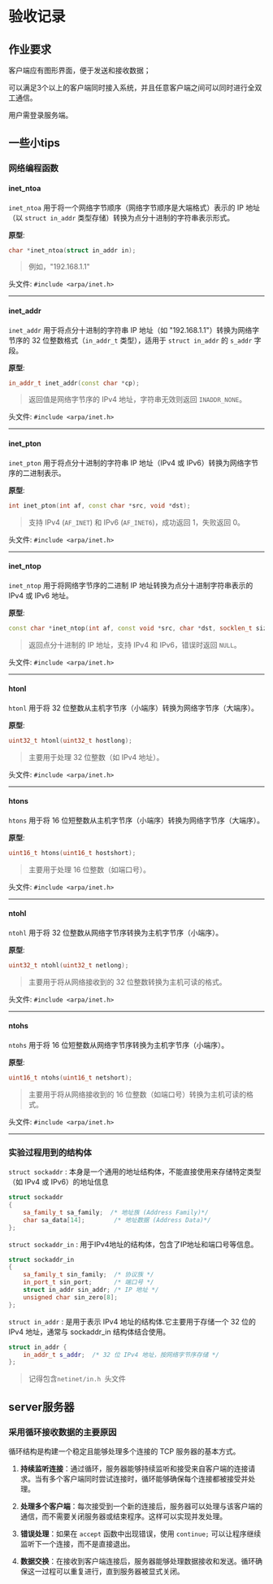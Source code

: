 # 验收记录
## 作业要求

客户端应有图形界面，便于发送和接收数据；

可以满足3个以上的客户端同时接入系统，并且任意客户端之间可以同时进行全双工通信。

用户需登录服务端。

## 一些小tips
### 网络编程函数

#### inet_ntoa
`inet_ntoa` 用于将一个网络字节顺序（网络字节顺序是大端格式）表示的 IP 地址（以 `struct in_addr` 类型存储）转换为点分十进制的字符串表示形式。

**原型**:
```cpp
char *inet_ntoa(struct in_addr in);
```
> 例如，"192.168.1.1"

头文件: `#include <arpa/inet.h>`

---

#### inet_addr
`inet_addr` 用于将点分十进制的字符串 IP 地址（如 "192.168.1.1"）转换为网络字节序的 32 位整数格式（`in_addr_t` 类型），适用于 `struct in_addr` 的 `s_addr` 字段。

**原型**:
```cpp
in_addr_t inet_addr(const char *cp);
```
> 返回值是网络字节序的 IPv4 地址，字符串无效则返回 `INADDR_NONE`。

头文件: `#include <arpa/inet.h>`

---

#### inet_pton
`inet_pton` 用于将点分十进制的字符串 IP 地址（IPv4 或 IPv6）转换为网络字节序的二进制表示。

**原型**:
```cpp
int inet_pton(int af, const char *src, void *dst);
```
> 支持 IPv4 (`AF_INET`) 和 IPv6 (`AF_INET6`)，成功返回 1，失败返回 0。

头文件: `#include <arpa/inet.h>`

---

#### inet_ntop
`inet_ntop` 用于将网络字节序的二进制 IP 地址转换为点分十进制字符串表示的 IPv4 或 IPv6 地址。

**原型**:
```cpp
const char *inet_ntop(int af, const void *src, char *dst, socklen_t size);
```
> 返回点分十进制的 IP 地址，支持 IPv4 和 IPv6，错误时返回 `NULL`。

头文件: `#include <arpa/inet.h>`

---

#### htonl
`htonl` 用于将 32 位整数从主机字节序（小端序）转换为网络字节序（大端序）。

**原型**:
```cpp
uint32_t htonl(uint32_t hostlong);
```
> 主要用于处理 32 位整数（如 IPv4 地址）。

头文件: `#include <arpa/inet.h>`

---

#### htons
`htons` 用于将 16 位短整数从主机字节序（小端序）转换为网络字节序（大端序）。

**原型**:
```cpp
uint16_t htons(uint16_t hostshort);
```
> 主要用于处理 16 位整数（如端口号）。

头文件: `#include <arpa/inet.h>`

---

#### ntohl
`ntohl` 用于将 32 位整数从网络字节序转换为主机字节序（小端序）。

**原型**:
```cpp
uint32_t ntohl(uint32_t netlong);
```
> 主要用于将从网络接收到的 32 位整数转换为主机可读的格式。

头文件: `#include <arpa/inet.h>`

---

#### ntohs
`ntohs` 用于将 16 位短整数从网络字节序转换为主机字节序（小端序）。

**原型**:
```cpp
uint16_t ntohs(uint16_t netshort);
```
> 主要用于将从网络接收到的 16 位整数（如端口号）转换为主机可读的格式。

头文件: `#include <arpa/inet.h>`

---


### 实验过程用到的结构体
`struct sockaddr` : 本身是一个通用的地址结构体，不能直接使用来存储特定类型（如 IPv4 或 IPv6）的地址信息
``` cpp
struct sockaddr 
{
    sa_family_t sa_family;  /* 地址族 (Address Family)*/
    char sa_data[14];        /* 地址数据 (Address Data)*/
};
```
`struct sockaddr_in` : 用于IPv4地址的结构体，包含了IP地址和端口号等信息。
```cpp
struct sockaddr_in
{
    sa_family_t sin_family;  /* 协议族 */
    in_port_t sin_port;      /* 端口号 */
    struct in_addr sin_addr; /* IP 地址 */
    unsigned char sin_zero[8];
};
```
`struct in_addr` : 是用于表示 IPv4 地址的结构体.它主要用于存储一个 32 位的 IPv4 地址，通常与 sockaddr_in 结构体结合使用。

``` cpp
struct in_addr {
    in_addr_t s_addr;  /* 32 位 IPv4 地址，按网络字节序存储 */
};
```

> 记得包含`netinet/in.h `头文件

## server服务器


### 采用循环接收数据的主要原因

循环结构是构建一个稳定且能够处理多个连接的 TCP 服务器的基本方式。
1. **持续监听连接**：通过循环，服务器能够持续监听和接受来自客户端的连接请求。当有多个客户端同时尝试连接时，循环能够确保每个连接都被接受并处理。

2. **处理多个客户端**：每次接受到一个新的连接后，服务器可以处理与该客户端的通信，而不需要关闭服务器或结束程序。这样可以实现并发处理。

3. **错误处理**：如果在 `accept` 函数中出现错误，使用 `continue;` 可以让程序继续监听下一个连接，而不是直接退出。

4. **数据交换**：在接收到客户端连接后，服务器能够处理数据接收和发送。循环确保这一过程可以重复进行，直到服务器被显式关闭。

